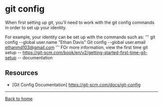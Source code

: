# git config
When first setting up git, you'll need to work with the git config commands in order to set up your identity. 

For example, your identity can be set up with the commands such as: 
'''
git config --global user.name "Ethan Davis"
Git config --global user.email ethanmd103@gmail.com
'''
FOr more information, view the first time git setup -- https://git-scm.com/book/en/v2/getting-started-first-time-git-setup -- documentation 
## Resources 

- [Git Config Documentation] https://git-scm.com/docs/git-config

---

[Back to home](../README.md)
